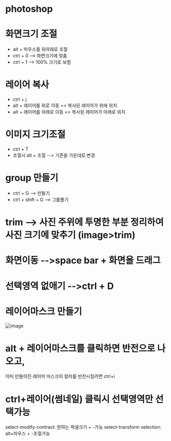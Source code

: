 # photoshop

# 화면크기 조절
- alt + 마우스휠 위아래로 조절
- ctrl + 0 --> 화면크기에 맞춤
- ctrl + 1 --> 100% 크기로 보험

# 레이어 복사
- ctrl + j
- alt + 레이어를 위로 이동 => 복사된 레이어가 위에 위치
- alt + 레이어를 아래로 이동 => 복사된 레이어가 아래로 위치

# 이미지 크기조절
- ctrl + T
- 조절시 alt + 조절 --> 기준을 가운데로 변경

# group 만들기
- ctrl + G --> 만들기
- ctrl + shift + G --> 그룹풀기

# trim --> 사진 주위에 투명한 부분 정리하여 사진 크기에 맞추기 (image>trim)

# 화면이동 -->space bar + 화면을 드래그

# 선택영역 없애기 -->ctrl + D

# 레이어마스크 만들기
![image](https://github.com/yunshinhee/basic/assets/145514638/628dd5da-de16-44d5-86b9-c1376ec58cf2)

# alt + 레이어마스크를 클릭하면 반전으로 나오고,
이미 만들어진 레이어 마스크의 칼라를 반전시킬려면 ctrl+i

# ctrl+레이어(썸네일) 클릭시 선택영역만 선택가능 
  select-modify-contract: 원하는 픽셀크기 + -가능
  select-transform selection: alt+마우스 + -조절가능
